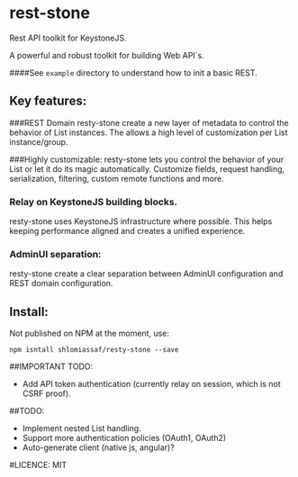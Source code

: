 # rest-stone

Rest API toolkit for KeystoneJS.

A powerful and robust toolkit for building Web API`s.

####See `example` directory to understand how to init a basic REST.

## Key features:
###REST Domain
resty-stone create a new layer of metadata to control the behavior of List instances.
The allows a high level of customization per List instance/group.

###Highly customizable:
resty-stone lets you control the behavior of your List or let it do its magic automatically.
Customize fields, request handling, serialization, filtering, custom remote functions and more.
 
### Relay on KeystoneJS building blocks.
resty-stone uses KeystoneJS infrastructure where possible.
This helps keeping performance aligned and creates a unified experience.
 
### AdminUI separation:
resty-stone create a clear separation between AdminUI configuration and REST domain configuration.


## Install:
Not published on NPM at the moment, use:
```
npm isntall shlomiassaf/resty-stone --save
```

##IMPORTANT TODO:
- Add API token authentication (currently relay on session, which is not CSRF proof).

##TODO:
- Implement nested List handling.
- Support more authentication policies (OAuth1, OAuth2)
- Auto-generate client (native js, angular)?

#LICENCE: MIT